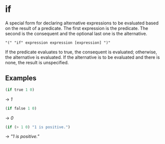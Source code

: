 # if
A special form for declaring alternative expressions to be evaluated based on the result of a predicate.
The first expression is the predicate. The second is the consequent and the optional last one is the alternative.
```
"(" "if" expression expression [expression] ")"
```
If the predicate evaluates to true, the consequent is evaluated; otherwise, the alternative is evaluated.
If the alternative is to be evaluated and there is none, the result is unspecified.

## Examples
```scheme
(if true 1 0)
```
-> *1*

```scheme
(if false 1 0)
```
-> *0*

```scheme
(if (> 1 0) "1 is positive.")
```
-> *"1 is positive."*